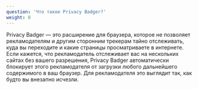 ```yaml
---
question: 'Что такое Privacy Badger?'
weight: 0
---
```


Privacy Badger — это расширение для браузера, которое не позволяет рекламодателям и другим сторонним трекерам тайно отслеживать, куда вы переходите и какие страницы просматриваете в интернете. Если кажется, что рекламодатель отслеживает вас на нескольких сайтах без вашего разрешения, Privacy Badger автоматически блокирует этого рекламодателя от загрузки любого дальнейшего содержимого в ваш браузер. Для рекламодателя это выглядит так, как будто вы внезапно исчезли.
